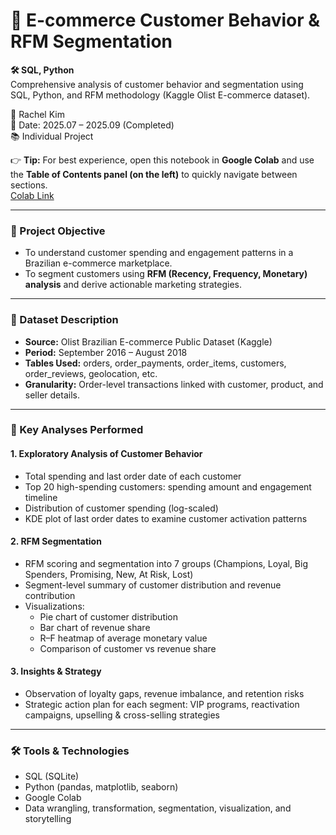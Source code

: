 # 🛒 E-commerce Customer Behavior & RFM Segmentation
**🛠️ SQL, Python**  
Comprehensive analysis of customer behavior and segmentation using SQL, Python, and RFM methodology (Kaggle Olist E-commerce dataset).
<br>

📎 Rachel Kim  
📅 Date: 2025.07 – 2025.09 (Completed)  
📚 Individual Project
<br>

👉 **Tip:** For best experience, open this notebook in **Google Colab** and use the **Table of Contents panel (on the left)** to quickly navigate between sections.  
[Colab Link](https://colab.research.google.com/drive/1m7jj_-TjM4LRgpsv4pqdmf0OqgmeHnRs?usp=sharing)


---

### 📂 Project Objective
- To understand customer spending and engagement patterns in a Brazilian e-commerce marketplace.  
- To segment customers using **RFM (Recency, Frequency, Monetary) analysis** and derive actionable marketing strategies.  

---

### 📂 Dataset Description
- **Source:** Olist Brazilian E-commerce Public Dataset (Kaggle)  
- **Period:** September 2016 – August 2018  
- **Tables Used:** orders, order_payments, order_items, customers, order_reviews, geolocation, etc.  
- **Granularity:** Order-level transactions linked with customer, product, and seller details.  

---

### 📂 Key Analyses Performed

#### 1. Exploratory Analysis of Customer Behavior
- Total spending and last order date of each customer  
- Top 20 high-spending customers: spending amount and engagement timeline  
- Distribution of customer spending (log-scaled)  
- KDE plot of last order dates to examine customer activation patterns  

#### 2. RFM Segmentation
- RFM scoring and segmentation into 7 groups (Champions, Loyal, Big Spenders, Promising, New, At Risk, Lost)  
- Segment-level summary of customer distribution and revenue contribution  
- Visualizations:  
  - Pie chart of customer distribution  
  - Bar chart of revenue share  
  - R–F heatmap of average monetary value  
  - Comparison of customer vs revenue share  

#### 3. Insights & Strategy
- Observation of loyalty gaps, revenue imbalance, and retention risks  
- Strategic action plan for each segment: VIP programs, reactivation campaigns, upselling & cross-selling strategies  

---

### 🛠️ Tools & Technologies
- SQL (SQLite)  
- Python (pandas, matplotlib, seaborn)  
- Google Colab  
- Data wrangling, transformation, segmentation, visualization, and storytelling  
